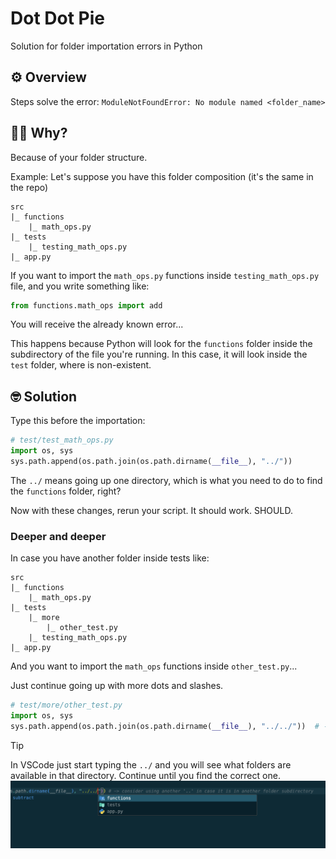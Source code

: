 # Dot Dot Pie
Solution for folder importation errors in Python

## ⚙️ Overview
Steps solve the error: `ModuleNotFoundError: No module named <folder_name>`

## 😵‍💫 Why?
Because of your folder structure. 

Example:
Let's suppose you have this folder composition (it's the same in the repo)
```
src
|_ functions
    |_ math_ops.py
|_ tests
    |_ testing_math_ops.py
|_ app.py
```

If you want to import the `math_ops.py` functions inside `testing_math_ops.py` file, and you write something like:
```py
from functions.math_ops import add
```

You will receive the already known error... 

This happens because Python will look for the `functions` folder inside the subdirectory of the file you're running. In this case, it will look inside the `test` folder, where is non-existent.


## 🤓 Solution
Type this before the importation:

```py
# test/test_math_ops.py
import os, sys
sys.path.append(os.path.join(os.path.dirname(__file__), "../"))
```

The `../` means going up one directory, which is what you need to do to find the `functions` folder, right?

Now with these changes, rerun your script. It should work. SHOULD.


### Deeper and deeper
In case you have another folder inside tests like:
```
src
|_ functions
    |_ math_ops.py
|_ tests
    |_ more
        |_ other_test.py
    |_ testing_math_ops.py
|_ app.py
```

And you want to import the `math_ops` functions inside `other_test.py`...

Just continue going up with more dots and slashes.
```py
# test/more/other_test.py
import os, sys
sys.path.append(os.path.join(os.path.dirname(__file__), "../../"))  # -> going up 2 directories
```


> [!TIP]
> In VSCode just start typing the `../` and you will see what folders are available in that directory. Continue until you find the correct one.
![alt text](imgs/image.png)